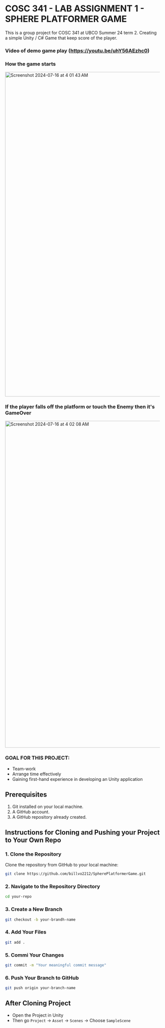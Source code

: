 # COSC 341 - LAB ASSIGNMENT 1 - SPHERE PLATFORMER GAME

This is a group project for COSC 341 at UBCO Summer 24 term 2. Creating a simple Unity / C# Game that keep score of the player.

### Video of demo game play (https://youtu.be/uhY56AEzhc0)

### How the game starts
<img width="1055" alt="Screenshot 2024-07-16 at 4 01 43 AM" src="https://github.com/user-attachments/assets/f865e691-32fd-45a8-a9e8-46f8e19bb851">

### If the player falls off the platform or touch the Enemy then it's GameOver
<img width="1062" alt="Screenshot 2024-07-16 at 4 02 08 AM" src="https://github.com/user-attachments/assets/429a1832-5e6d-4e35-8995-d3cb1c7698b9">

### GOAL FOR THIS PROJECT:
- Team-work
- Arrange time effectively
- Gaining first-hand experience in developing an Unity application

## Prerequisites

1. Git installed on your local machine.
2. A GitHub account.
3. A GitHub repository already created.

## Instructions for Cloning and Pushing your Project to Your Own Repo

### 1. Clone the Repository

Clone the repository from GitHub to your local machine:

```sh
git clone https://github.com/billvo2212/SpherePlatformerGame.git
```

### 2. Navigate to the Repository Directory

```sh
cd your-repo
```

### 3. Create a New Branch

```sh
git checkout -b your-brandh-name
```

### 4. Add Your Files

```sh
git add .
```

### 5. Commi Your Changes

```sh
git commit -m "Your meaningful commit message"
```

### 6. Push Your Branch to GitHub

```sh
git push origin your-branch-name
```

## After Cloning Project
- Open the Project in Unity
- Then go ```Project``` -> ```Asset``` -> ```Scenes``` -> Choose ```SampleScene```
